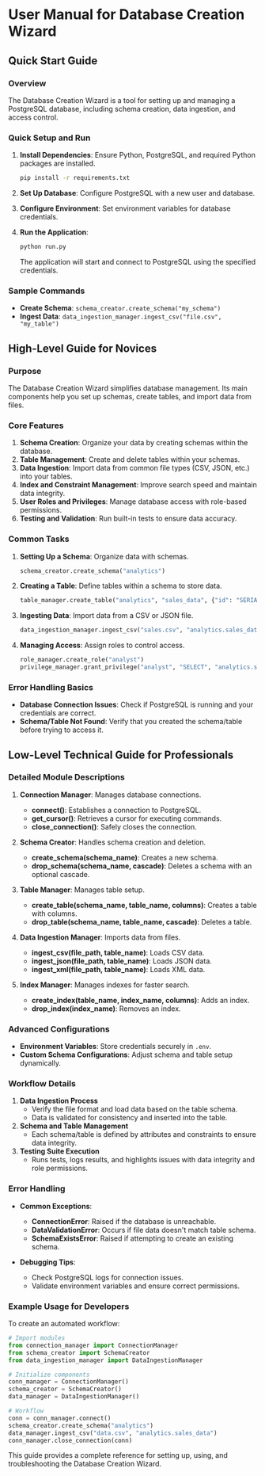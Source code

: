 
# User Manual for Database Creation Wizard

## Quick Start Guide

### Overview
The Database Creation Wizard is a tool for setting up and managing a PostgreSQL database, including schema creation, data ingestion, and access control.

### Quick Setup and Run
1. **Install Dependencies**: Ensure Python, PostgreSQL, and required Python packages are installed.
    ```bash
    pip install -r requirements.txt
    ```
2. **Set Up Database**: Configure PostgreSQL with a new user and database.
3. **Configure Environment**: Set environment variables for database credentials.

4. **Run the Application**:
    ```bash
    python run.py
    ```
   The application will start and connect to PostgreSQL using the specified credentials.

### Sample Commands
- **Create Schema**: `schema_creator.create_schema("my_schema")`
- **Ingest Data**: `data_ingestion_manager.ingest_csv("file.csv", "my_table")`


## High-Level Guide for Novices

### Purpose
The Database Creation Wizard simplifies database management. Its main components help you set up schemas, create tables, and import data from files.

### Core Features
1. **Schema Creation**: Organize your data by creating schemas within the database.
2. **Table Management**: Create and delete tables within your schemas.
3. **Data Ingestion**: Import data from common file types (CSV, JSON, etc.) into your tables.
4. **Index and Constraint Management**: Improve search speed and maintain data integrity.
5. **User Roles and Privileges**: Manage database access with role-based permissions.
6. **Testing and Validation**: Run built-in tests to ensure data accuracy.

### Common Tasks
1. **Setting Up a Schema**: Organize data with schemas.
    ```python
    schema_creator.create_schema("analytics")
    ```

2. **Creating a Table**: Define tables within a schema to store data.
    ```python
    table_manager.create_table("analytics", "sales_data", {"id": "SERIAL PRIMARY KEY", "name": "VARCHAR(100)", "amount": "FLOAT"})
    ```

3. **Ingesting Data**: Import data from a CSV or JSON file.
    ```python
    data_ingestion_manager.ingest_csv("sales.csv", "analytics.sales_data")
    ```

4. **Managing Access**: Assign roles to control access.
    ```python
    role_manager.create_role("analyst")
    privilege_manager.grant_privilege("analyst", "SELECT", "analytics.sales_data")
    ```

### Error Handling Basics
- **Database Connection Issues**: Check if PostgreSQL is running and your credentials are correct.
- **Schema/Table Not Found**: Verify that you created the schema/table before trying to access it.


## Low-Level Technical Guide for Professionals

### Detailed Module Descriptions

1. **Connection Manager**: Manages database connections.
    - **connect()**: Establishes a connection to PostgreSQL.
    - **get_cursor()**: Retrieves a cursor for executing commands.
    - **close_connection()**: Safely closes the connection.

2. **Schema Creator**: Handles schema creation and deletion.
    - **create_schema(schema_name)**: Creates a new schema.
    - **drop_schema(schema_name, cascade)**: Deletes a schema with an optional cascade.

3. **Table Manager**: Manages table setup.
    - **create_table(schema_name, table_name, columns)**: Creates a table with columns.
    - **drop_table(schema_name, table_name, cascade)**: Deletes a table.

4. **Data Ingestion Manager**: Imports data from files.
    - **ingest_csv(file_path, table_name)**: Loads CSV data.
    - **ingest_json(file_path, table_name)**: Loads JSON data.
    - **ingest_xml(file_path, table_name)**: Loads XML data.

5. **Index Manager**: Manages indexes for faster search.
    - **create_index(table_name, index_name, columns)**: Adds an index.
    - **drop_index(index_name)**: Removes an index.

### Advanced Configurations
- **Environment Variables**: Store credentials securely in `.env`.
- **Custom Schema Configurations**: Adjust schema and table setup dynamically.

### Workflow Details
1. **Data Ingestion Process**
    - Verify the file format and load data based on the table schema.
    - Data is validated for consistency and inserted into the table.
2. **Schema and Table Management**
    - Each schema/table is defined by attributes and constraints to ensure data integrity.
3. **Testing Suite Execution**
    - Runs tests, logs results, and highlights issues with data integrity and role permissions.

### Error Handling
- **Common Exceptions**:
    - **ConnectionError**: Raised if the database is unreachable.
    - **DataValidationError**: Occurs if file data doesn't match table schema.
    - **SchemaExistsError**: Raised if attempting to create an existing schema.

- **Debugging Tips**:
    - Check PostgreSQL logs for connection issues.
    - Validate environment variables and ensure correct permissions.

### Example Usage for Developers
To create an automated workflow:

```python
# Import modules
from connection_manager import ConnectionManager
from schema_creator import SchemaCreator
from data_ingestion_manager import DataIngestionManager

# Initialize components
conn_manager = ConnectionManager()
schema_creator = SchemaCreator()
data_manager = DataIngestionManager()

# Workflow
conn = conn_manager.connect()
schema_creator.create_schema("analytics")
data_manager.ingest_csv("data.csv", "analytics.sales_data")
conn_manager.close_connection(conn)
```

This guide provides a complete reference for setting up, using, and troubleshooting the Database Creation Wizard.
